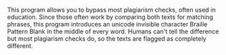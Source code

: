 This program allows you to bypass most plagiarism checks, often used in education.
Since those often work by comparing both texts for matching phrases, this program introduces an unicode invisible character Braille Pattern Blank in the middle of every word.
Humans can't tell the difference but most plagiarism checks do, so the texts are flagged as completely different.
